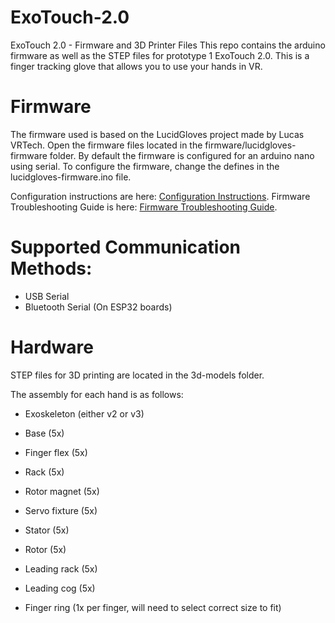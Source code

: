 # ExoTouch-2.0
ExoTouch 2.0 - Firmware and 3D Printer Files
This repo contains the arduino firmware as well as the STEP files for prototype 1 ExoTouch 2.0. This is a finger tracking glove that allows you to use your hands in VR.

# Firmware
The firmware used is based on the LucidGloves project made by Lucas VRTech.
Open the firmware files located in the firmware/lucidgloves-firmware folder. By default the firmware is configured for an arduino nano using serial. To configure the firmware, change the defines in the lucidgloves-firmware.ino file.

Configuration instructions are here: [Configuration Instructions](https://github.com/LucidVR/lucidgloves/wiki/Firmware-Setup-and-Customization-Tutorial).
Firmware Troubleshooting Guide is here: [Firmware Troubleshooting Guide](https://github.com/LucidVR/lucidgloves/wiki/Firmware-Troubleshooting-Guide).

# Supported Communication Methods:
- USB Serial
- Bluetooth Serial (On ESP32 boards)

# Hardware
STEP files for 3D printing are located in the 3d-models folder.

The assembly for each hand is as follows:

- Exoskeleton (either v2 or v3)

- Base (5x)
- Finger flex (5x)
- Rack (5x)
- Rotor magnet (5x)
- Servo fixture (5x)
- Stator (5x)
- Rotor (5x)
- Leading rack (5x)
- Leading cog (5x)

- Finger ring (1x per finger, will need to select correct size to fit)